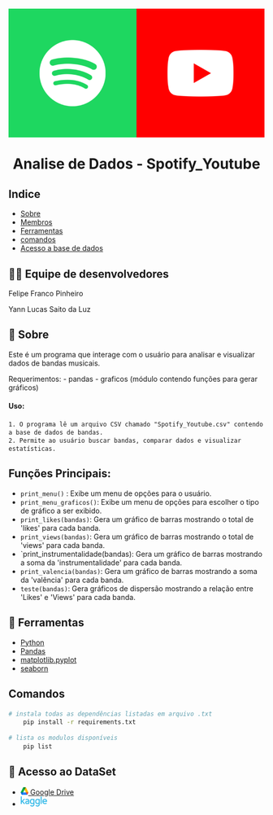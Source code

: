 <h1 align='center'>
    <img src="./assets/img1.png">
    <p>Analise de Dados - Spotify_Youtube</p>
</h1>

## Indice
- [Sobre](#📘-sobre)
- [Membros](#🙋‍♂️-equipe-de-desenvolvedores)
- [Ferramentas](#📝-ferramentas)
- [comandos](#comandos)
- [Acesso a base de dados](#📁-acesso-a-base-de-dados)

## 🙋‍♂️ Equipe de desenvolvedores
<p>Felipe Franco Pinheiro</p>
<p>Yann Lucas Saito da Luz</p>

## 📘 Sobre

Este é um programa que interage com o usuário para analisar e visualizar dados de bandas musicais.

Requerimentos:
    - pandas
    - graficos (módulo contendo funções para gerar gráficos)

#### Uso:
    1. O programa lê um arquivo CSV chamado "Spotify_Youtube.csv" contendo a base de dados de bandas.
    2. Permite ao usuário buscar bandas, comparar dados e visualizar estatísticas.

Funções Principais:
- 
- `print_menu()` : Exibe um menu de opções para o usuário.
- `print_menu_graficos()`: Exibe um menu de opções para escolher o tipo de gráfico a ser exibido.
- `print_likes(bandas)`: Gera um gráfico de barras mostrando o total de 'likes' para cada banda.
- `print_views(bandas)`: Gera um gráfico de barras mostrando o total de 'views' para cada banda.
- `print_instrumentalidade(bandas): Gera um gráfico de barras mostrando a soma da 'instrumentalidade' para cada banda.
- `print_valencia(bandas)`: Gera um gráfico de barras mostrando a soma da 'valência' para cada banda.
- `teste(bandas)`: Gera gráficos de dispersão mostrando a relação entre 'Likes' e 'Views' para cada banda.


## 📝 Ferramentas
- [Python](https://docs.python.org/3/)
- [Pandas](https://pandas.pydata.org/docs/)
- [matplotlib.pyplot](https://matplotlib.org/3.5.3/api/_as_gen/matplotlib.pyplot.html)
- [seaborn](https://seaborn.pydata.org)

## Comandos

```bash
# instala todas as dependências listadas em arquivo .txt
    pip install -r requirements.txt    
```
```bash
# lista os modulos disponíveis      
    pip list 
```

## 📁 Acesso ao DataSet

-  [<img src="./assets/google-drive-logo.png" height="15" width="15"> Google Drive](https://drive.google.com/drive/folders/1fiu2pjUhPKP6_6GgjglLsAjOP9Anu_Ce?usp=drive_link)
- [<img src="./assets/Kaggle_logo.png" height="20">](https://www.kaggle.com/datasets/salvatorerastelli/spotify-and-youtube/data)